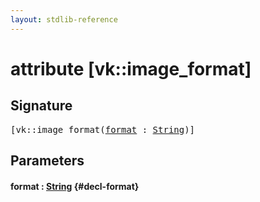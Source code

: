 ```yaml
---
layout: stdlib-reference
---
```


# attribute [vk::image\_format]

## Signature

<pre>
[vk::image_format(<a href="/stdlib-reference/attributes/vk_image_format#decl-format" class="code_param">format</a> : <a href="/stdlib-reference/types/string-0/index" class="code_type">String</a>)]
</pre>

## Parameters

#### format  : [String](/stdlib-reference/types/string-0/index) {#decl-format}

